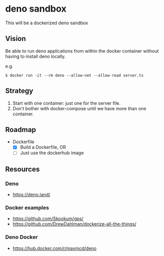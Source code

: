 # deno sandbox

This will be a dockerized deno sandbox

## Vision

Be able to run deno applications from within the docker container without having to install deno locally.

e.g.

```
$ docker run -it --rm deno --allow-net --allow-read server.ts
```

## Strategy

1. Start with one container: just one for the server file.
1. Don't bother with docker-compose until we have more than one container.

## Roadmap

- Dockerfile
    - [x] Build a Dockerfile, OR
    - [ ] Just use the dockerhub image

## Resources

### Deno

- https://deno.land/

### Docker examples

- https://github.com/Skookum/gps/
- https://github.com/DrewDahlman/dockerize-all-the-things/

### Deno Docker

- https://hub.docker.com/r/maxmcd/deno


